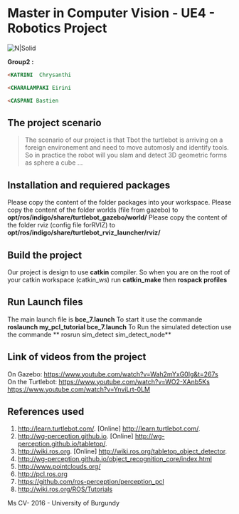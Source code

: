 # Master in Computer Vision - UE4 - Robotics Project

![N|Solid](https://media.licdn.com/mpr/mpr/shrink_200_200/AAEAAQAAAAAAAAIEAAAAJGUxMGNmYWYxLTUxMGYtNDU5Zi05ZDE2LTZjNDZkMzgwYjE2Mw.png)

**Group2 :**
 ```html
<KATRINI  Chrysanthi
```
```html
<CHARALAMPAKI Eirini
 ```
 ```html
<CASPANI Bastien
 ``` 

## The project scenario

> The scenario of our project is that Tbot the turtlebot is arriving on a foreign environement and need to move automosly and identify tools.
So in practice the robot will you slam and detect 3D geometric forms as sphere a cube
...
 
## Installation and requiered packages
Please copy the content of the folder packages into  your workspace.
Please copy the content of the folder worlds (file from gazebo) to **opt/ros/indigo/share/turtlebot_gazebo/world/**
Please copy the content of the folder rviz (config file forRVIZ) to **opt/ros/indigo/share/turtlebot_rviz_launcher/rviz/**

## Build the project 

Our project is design to use **catkin** compiler.
So when you are on the root of your catkin workspace  (catkin_ws)
run **catkin_make**  then **rospack profiles**

## Run Launch files 
The main launch file is **bce_7.launch** 
To start it use the commande  **roslaunch my_pcl_tutorial bce_7.launch**
To Run the simulated detection use the commande ** rosrun sim_detect sim_detect_node**

## Link of videos from the project
On Gazebo:
https://www.youtube.com/watch?v=Wah2mYxG0Ig&t=267s  
On the Turtlebot:
https://www.youtube.com/watch?v=WO2-XAnb5Ks
https://www.youtube.com/watch?v=YnviLrt-0LM


## References used

1. http://learn.turtlebot.com/. [Online] http://learn.turtlebot.com/.
2. http://wg-perception.github.io. [Online] http://wg-perception.github.io/tabletop/.
3. http://wiki.ros.org. [Online] http://wiki.ros.org/tabletop_object_detector.
4. http://wg-perception.github.io/object_recognition_core/index.html
5.  http://www.pointclouds.org/
6.  http://pcl.ros.org
7. https://github.com/ros-perception/perception_pcl
8. http://wiki.ros.org/ROS/Tutorials


 Ms CV- 2016 - University of Burgundy
 
